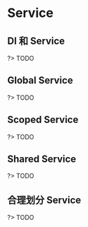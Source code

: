 # Service

## DI 和 Service

?> TODO

## Global Service

?> TODO

## Scoped Service

?> TODO

## Shared Service

?> TODO

## 合理划分 Service

?> TODO